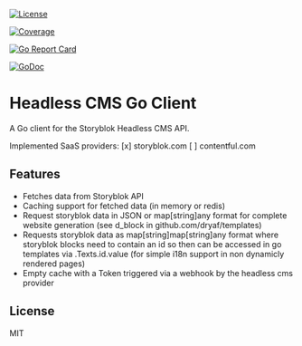 [![License](http://img.shields.io/badge/license-mit-blue.svg?style=flat-square)](https://raw.githubusercontent.com/dryaf/headless_cms/master/LICENSE)

[![Coverage](https://img.shields.io/badge/coverage-88.0%25-green)](https://img.shields.io/badge/coverage-88.0%25-green)

[![Go Report Card](https://goreportcard.com/badge/github.com/dryaf/headless_cms?style=flat-square)](https://goreportcard.com/report/github.com/dryaf/headless_cms)

[![GoDoc](https://godoc.org/github.com/dryaf/headless_cms?status.svg)](https://godoc.org/github.com/dryaf/headless_cms)


# Headless CMS Go Client 

A Go client for the Storyblok Headless CMS API.

Implemented SaaS providers:
[x] storyblok.com
[ ] contentful.com


## Features

- Fetches data from Storyblok API
- Caching support for fetched data (in memory or redis)
- Request storyblok data in JSON or map[string]any format for complete website generation 
(see d_block in github.com/dryaf/templates)
- Requests storyblok data as map[string]map[string]any format where storyblok blocks need to contain an id so then can be accessed in go templates via .Texts.id.value (for simple i18n support in non dynamicly rendered pages)
- Empty cache with a Token triggered via a webhook by the headless cms provider

## License
MIT
